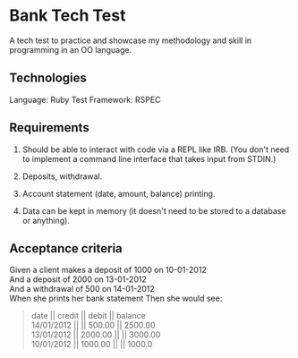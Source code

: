 # Bank Tech Test

A tech test to practice and showcase my methodology and skill in programming in an OO language.

## Technologies
  Language: Ruby
  Test Framework: RSPEC

## Requirements
1) Should be able to interact with code via a REPL like IRB. (You don't need to implement a command line interface that takes input from STDIN.)

2) Deposits, withdrawal.

3) Account statement (date, amount, balance) printing.

4) Data can be kept in memory (it doesn't need to be stored to a database or anything).

## Acceptance criteria

Given a client makes a deposit of 1000 on 10-01-2012  
And a deposit of 2000 on 13-01-2012  
And a withdrawal of 500 on 14-01-2012  
When she prints her bank statement
Then she would see:

>date || credit || debit || balance  
14/01/2012 || || 500.00 || 2500.00  
13/01/2012 || 2000.00 || || 3000.00  
10/01/2012 || 1000.00 || || 1000.0
